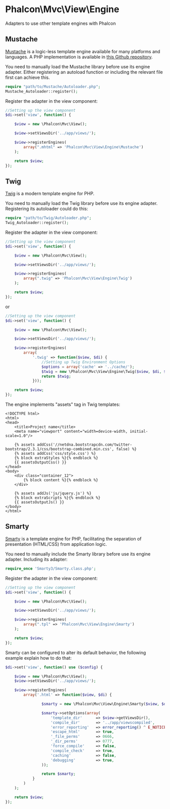 Phalcon\Mvc\View\Engine
=======================

Adapters to use other template engines with Phalcon

Mustache
--------
[Mustache](https://github.com/bobthecow/mustache.php) is a logic-less template engine available
for many platforms and languages. A PHP implementation is available in
[this Github repository](https://github.com/bobthecow/mustache.php).

You need to manually load the Mustache library before use its engine adapter. Either registering
an autoload function or including the relevant file first can achieve this.

```php
require "path/to/Mustache/Autoloader.php";
Mustache_Autoloader::register();
```

Register the adapter in the view component:

```php
//Setting up the view component
$di->set('view', function() {

    $view = new \Phalcon\Mvc\View();

    $view->setViewsDir('../app/views/');

    $view->registerEngines(
		array(".mhtml" => 'Phalcon\Mvc\View\Engine\Mustache')
	);

    return $view;
});
```

Twig
----
[Twig](http://twig.sensiolabs.org/) is a modern template engine for PHP.

You need to manually load the Twig library before use its engine adapter. Registering its autoloader could do this:

```php
require "path/to/Twig/Autoloader.php";
Twig_Autoloader::register();
```
Register the adapter in the view component:

```php
//Setting up the view component
$di->set('view', function() {

    $view = new \Phalcon\Mvc\View();

    $view->setViewsDir('../app/views/');

    $view->registerEngines(
		array(".twig" => 'Phalcon\Mvc\View\Engine\Twig')
	);

    return $view;
});
```

or

```php
//Setting up the view component
$di->set('view', function() {

    $view = new \Phalcon\Mvc\View();

    $view->setViewsDir('../app/views/');

    $view->registerEngines(
        array(
            '.twig' => function($view, $di) {
                //Setting up Twig Environment Options
                $options = array('cache' => '../cache/');
                $twig = new \Phalcon\Mvc\View\Engine\Twig($view, $di, $options);
                return $twig;
            }));

    return $view;
});
```

The engine implements "assets" tag in Twig templates:

```django
<!DOCTYPE html>
<html>
<head>
    <title>Project name</title>
    <meta name="viewport" content="width=device-width, initial-scale=1.0"/>

    {% assets addCss('//netdna.bootstrapcdn.com/twitter-bootstrap/2.3.1/css/bootstrap-combined.min.css', false) %}
    {% assets addCss('css/style.css') %}
    {% block extraStyles %}{% endblock %}
    {{ assetsOutputCss() }}
</head>
<body>
    <div class="container_12">
        {% block content %}{% endblock %}
    </div>

    {% assets addJs('js/jquery.js') %}
    {% block extraScripts %}{% endblock %}
    {{ assetsOutputJs() }}
</body>
</html>
```

Smarty
------
[Smarty](http://www.smarty.net/) is a template engine for PHP, facilitating the separation of presentation
(HTML/CSS) from application logic.

You need to manually include the Smarty library before use its engine adapter. Including its adapter:

```php
require_once 'Smarty3/Smarty.class.php';
```

Register the adapter in the view component:

```php
//Setting up the view component
$di->set('view', function() {

    $view = new \Phalcon\Mvc\View();

    $view->setViewsDir('../app/views/');

    $view->registerEngines(
		array(".tpl" => 'Phalcon\Mvc\View\Engine\Smarty')
	);

    return $view;
});
```

Smarty can be configured to alter its default behavior, the following example explain how to do that:

```php
$di->set('view', function() use ($config) {

	$view = new \Phalcon\Mvc\View();
	$view->setViewsDir('../app/views/');

	$view->registerEngines(
		array('.html' => function($view, $di) {

				$smarty = new \Phalcon\Mvc\View\Engine\Smarty($view, $di);

				$smarty->setOptions(array(
					'template_dir'		=> $view->getViewsDir(),
					'compile_dir'		=> '../app/viewscompiled',
					'error_reporting'	=> error_reporting() ^ E_NOTICE,
					'escape_html'		=> true,
					'_file_perms'		=> 0666,
					'_dir_perms'		=> 0777,
					'force_compile'		=> false,
					'compile_check'		=> true,
					'caching'			=> false,
					'debugging'			=> true,
				));

				return $smarty;
			}
		)
	);

	return $view;
});
```
